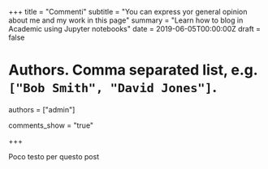 +++
title = "Commenti"
subtitle = "You can express yor general opinion about me and my work in this page"
summary = "Learn how to blog in Academic using Jupyter notebooks"
date = 2019-06-05T00:00:00Z
draft = false

# Authors. Comma separated list, e.g. `["Bob Smith", "David Jones"]`.
authors = ["admin"]

comments_show = "true"


+++


Poco testo per questo post
